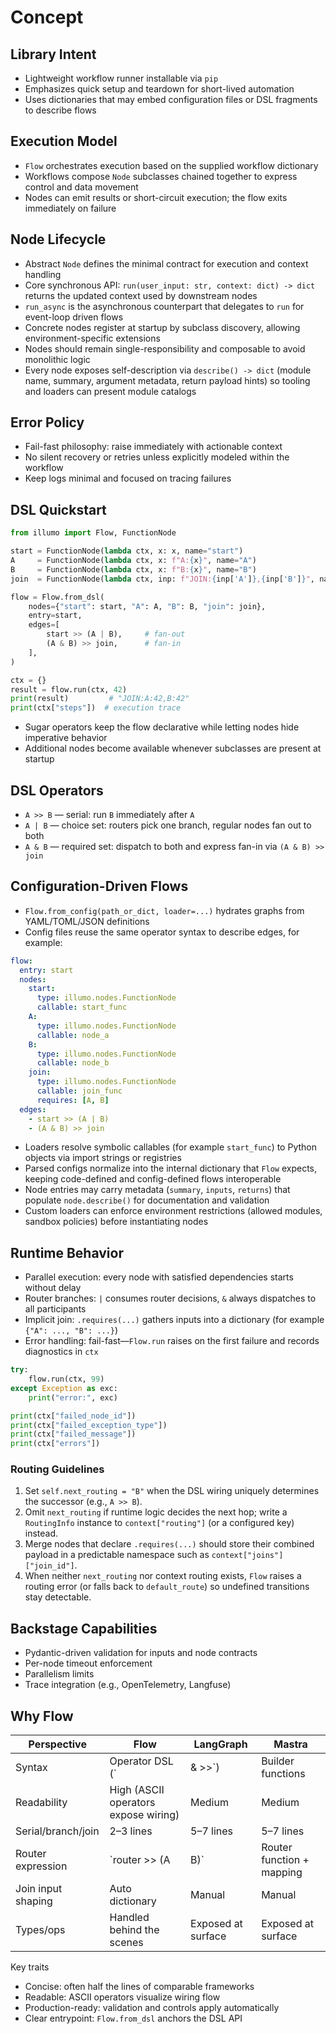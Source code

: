 # Concept

## Library Intent
- Lightweight workflow runner installable via `pip`
- Emphasizes quick setup and teardown for short-lived automation
- Uses dictionaries that may embed configuration files or DSL fragments to describe flows

## Execution Model
- `Flow` orchestrates execution based on the supplied workflow dictionary
- Workflows compose `Node` subclasses chained together to express control and data movement
- Nodes can emit results or short-circuit execution; the flow exits immediately on failure

## Node Lifecycle
- Abstract `Node` defines the minimal contract for execution and context handling
- Core synchronous API: `run(user_input: str, context: dict) -> dict` returns the updated context used by downstream nodes
- `run_async` is the asynchronous counterpart that delegates to `run` for event-loop driven flows
- Concrete nodes register at startup by subclass discovery, allowing environment-specific extensions
- Nodes should remain single-responsibility and composable to avoid monolithic logic
- Every node exposes self-description via `describe() -> dict` (module name, summary, argument metadata, return payload hints) so tooling and loaders can present module catalogs

## Error Policy
- Fail-fast philosophy: raise immediately with actionable context
- No silent recovery or retries unless explicitly modeled within the workflow
- Keep logs minimal and focused on tracing failures

## DSL Quickstart
```python
from illumo import Flow, FunctionNode

start = FunctionNode(lambda ctx, x: x, name="start")
A     = FunctionNode(lambda ctx, x: f"A:{x}", name="A")
B     = FunctionNode(lambda ctx, x: f"B:{x}", name="B")
join  = FunctionNode(lambda ctx, inp: f"JOIN:{inp['A']},{inp['B']}", name="join").requires("A", "B")

flow = Flow.from_dsl(
    nodes={"start": start, "A": A, "B": B, "join": join},
    entry=start,
    edges=[
        start >> (A | B),     # fan-out
        (A & B) >> join,      # fan-in
    ],
)

ctx = {}
result = flow.run(ctx, 42)
print(result)         # "JOIN:A:42,B:42"
print(ctx["steps"])  # execution trace
```
- Sugar operators keep the flow declarative while letting nodes hide imperative behavior
- Additional nodes become available whenever subclasses are present at startup

## DSL Operators
- `A >> B` — serial: run `B` immediately after `A`
- `A | B` — choice set: routers pick one branch, regular nodes fan out to both
- `A & B` — required set: dispatch to both and express fan-in via `(A & B) >> join`

## Configuration-Driven Flows
- `Flow.from_config(path_or_dict, loader=...)` hydrates graphs from YAML/TOML/JSON definitions
- Config files reuse the same operator syntax to describe edges, for example:

```yaml
flow:
  entry: start
  nodes:
    start:
      type: illumo.nodes.FunctionNode
      callable: start_func
    A:
      type: illumo.nodes.FunctionNode
      callable: node_a
    B:
      type: illumo.nodes.FunctionNode
      callable: node_b
    join:
      type: illumo.nodes.FunctionNode
      callable: join_func
      requires: [A, B]
  edges:
    - start >> (A | B)
    - (A & B) >> join
```
- Loaders resolve symbolic callables (for example `start_func`) to Python objects via import strings or registries
- Parsed configs normalize into the internal dictionary that `Flow` expects, keeping code-defined and config-defined flows interoperable
- Node entries may carry metadata (`summary`, `inputs`, `returns`) that populate `node.describe()` for documentation and validation
- Custom loaders can enforce environment restrictions (allowed modules, sandbox policies) before instantiating nodes

## Runtime Behavior
- Parallel execution: every node with satisfied dependencies starts without delay
- Router branches: `|` consumes router decisions, `&` always dispatches to all participants
- Implicit join: `.requires(...)` gathers inputs into a dictionary (for example `{"A": ..., "B": ...}`)
- Error handling: fail-fast—`Flow.run` raises on the first failure and records diagnostics in `ctx`

```python
try:
    flow.run(ctx, 99)
except Exception as exc:
    print("error:", exc)

print(ctx["failed_node_id"])
print(ctx["failed_exception_type"])
print(ctx["failed_message"])
print(ctx["errors"])
```

### Routing Guidelines
1. Set `self.next_routing = "B"` when the DSL wiring uniquely determines the successor (e.g., `A >> B`).
2. Omit `next_routing` if runtime logic decides the next hop; write a `RoutingInfo` instance to `context["routing"]` (or a configured key) instead.
3. Merge nodes that declare `.requires(...)` should store their combined payload in a predictable namespace such as `context["joins"]["join_id"]`.
4. When neither `next_routing` nor context routing exists, `Flow` raises a routing error (or falls back to `default_route`) so undefined transitions stay detectable.

## Backstage Capabilities
- Pydantic-driven validation for inputs and node contracts
- Per-node timeout enforcement
- Parallelism limits
- Trace integration (e.g., OpenTelemetry, Langfuse)

## Why Flow
| Perspective | Flow | LangGraph | Mastra |
| --- | --- | --- | --- |
| Syntax | Operator DSL (`| & >>`) | Builder functions | Builder functions |
| Readability | High (ASCII operators expose wiring) | Medium | Medium |
| Serial/branch/join | 2–3 lines | 5–7 lines | 5–7 lines |
| Router expression | `router >> (A | B)` | Router function + mapping | Router + mapping |
| Join input shaping | Auto dictionary | Manual | Manual |
| Types/ops | Handled behind the scenes | Exposed at surface | Exposed at surface |

Key traits
- Concise: often half the lines of comparable frameworks
- Readable: ASCII operators visualize wiring flow
- Production-ready: validation and controls apply automatically
- Clear entrypoint: `Flow.from_dsl` anchors the DSL API
